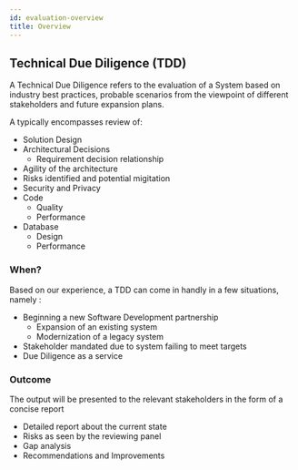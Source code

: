 ```yaml
---
id: evaluation-overview
title: Overview
---
```


## Technical Due Diligence (TDD)

A Technical Due Diligence refers to the evaluation of a System based on industry best practices, probable scenarios from the viewpoint of different stakeholders and future expansion plans.

A  typically encompasses review of: 
- Solution Design
- Architectural Decisions
  - Requirement decision relationship
- Agility of the architecture
- Risks identified and potential migitation
- Security and Privacy
- Code
  - Quality
  - Performance
- Database
  - Design
  - Performance

### When?
Based on our experience, a TDD can come in handly in a few situations, namely : 
-  Beginning a new Software Development partnership
   - Expansion of an existing system
   - Modernization of a legacy system
-   Stakeholder mandated due to system failing to meet targets
-   Due Diligence as a service


### Outcome

The output will be presented to the relevant stakeholders in the form of a concise report

- Detailed report about the current state
- Risks as seen by the reviewing panel
- Gap analysis
- Recommendations and Improvements